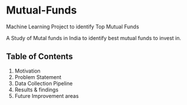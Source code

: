 # Mutual-Funds
Machine Learning Project to identify Top Mutual Funds

A Study of Mutal funds in India to identify best mutual funds to invest in. 

## Table of Contents
1. Motivation
2. Problem Statement
3. Data Collection Pipeline
4. Results & findings
5. Future Improvement areas 
